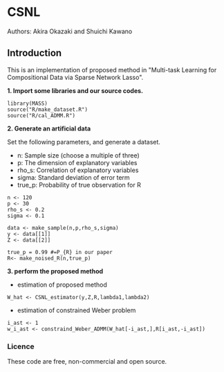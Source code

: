 # CSNL
Authors: Akira Okazaki and Shuichi Kawano
## Introduction
This is an implementation of proposed method in "Multi-task Learning for Compositional Data via Sparse Network Lasso".

**1. Import some libraries and our source codes.**

  ```
  library(MASS)
  source("R/make_dataset.R")
  source("R/cal_ADMM.R")
  ```
  
**2. Generate an artificial data**

  Set the following parameters, and generate a dataset.
  - n: Sample size (choose a multiple of three)  
  - p: The dimension of explanatory variables  
  - rho_s: Correlation of explanatory variables  
  - sigma: Standard deviation of error term  
  - true_p: Probability of true observation for R  


   ```
   n <- 120
   p <- 30
   rho_s <- 0.2
   sigma <- 0.1
   
   data <- make_sample(n,p,rho_s,sigma)
   y <- data[[1]]
   Z <- data[[2]]
   
   true_p = 0.99 #=P_{R} in our paper
   R<- make_noised_R(n,true_p)
   ```
  
**3. perform the proposed method**

- estimation of proposed method
```
W_hat <- CSNL_estimator(y,Z,R,lambda1,lambda2)
```
- estimation of constrained Weber problem
```
i_ast <- 1
w_i_ast <- constraind_Weber_ADMM(W_hat[-i_ast,],R[i_ast,-i_ast])
```

### Licence

These code are free, non-commercial and open source.

